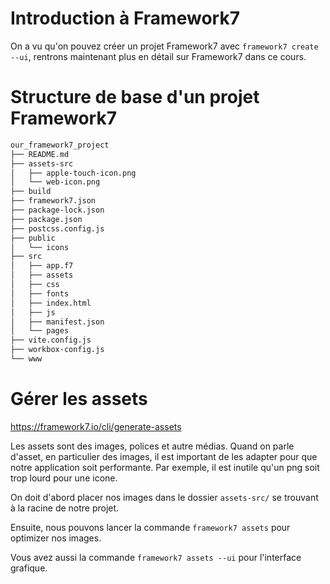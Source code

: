 # Introduction à Framework7

On a vu qu'on pouvez créer un projet Framework7 avec `framework7 create --ui`, rentrons maintenant plus en détail sur Framework7 dans ce cours.

# Structure de base d'un projet Framework7

```txt
our_framework7_project
├── README.md
├── assets-src
│   ├── apple-touch-icon.png
│   └── web-icon.png
├── build
├── framework7.json
├── package-lock.json
├── package.json
├── postcss.config.js
├── public
│   └── icons
├── src
│   ├── app.f7
│   ├── assets
│   ├── css
│   ├── fonts
│   ├── index.html
│   ├── js
│   ├── manifest.json
│   └── pages
├── vite.config.js
├── workbox-config.js
└── www
```

# Gérer les assets

https://framework7.io/cli/generate-assets

Les assets sont des images, polices et autre médias. Quand on parle d'asset, en particulier des images, il est important de les adapter pour que notre application soit performante. Par exemple, il est inutile qu'un png soit trop lourd pour une icone.

On doit d'abord placer nos images dans le dossier `assets-src/` se trouvant à la racine de notre projet.

Ensuite, nous pouvons lancer la commande `framework7 assets` pour optimizer nos images.

Vous avez aussi la commande `framework7 assets --ui` pour l'interface grafique.